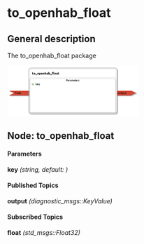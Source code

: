 to_openhab_float
====================

General description
---------------------
The to_openhab_float package

<img src="./model/to_openhab_float.png" width="300px" />

Node: to_openhab_float
---------------------
#### Parameters
**key** *(string, default: )*
<!--- protected region key on begin -->
<!--- protected region key end -->


#### Published Topics
**output** *(diagnostic_msgs::KeyValue)*   
<!--- protected region output on begin -->
<!--- protected region output end -->


#### Subscribed Topics
**float** *(std_msgs::Float32)*   
<!--- protected region float on begin -->
<!--- protected region float end -->



